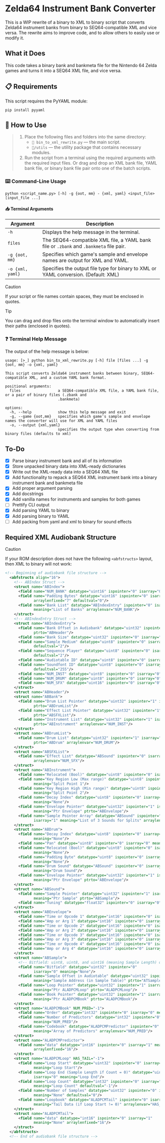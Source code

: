 # Zelda64 Instrument Bank Converter
This is a WIP rewrite of a binary to XML to binary script that converts Zelda64 instrument banks from binary to SEQ64-compatible XML and vice versa. The rewrite aims to improve code, and to allow others to easily use or modify it.

## What it Does
This code takes a binary bank and bankmeta file for the Nintendo 64 Zelda games and turns it into a SEQ64 XML file, and vice versa.

## 📋 Requirements
This script requires the PyYAML module:
```
pip install pyyaml
```

## 🔧 How to Use
> 1. Place the following files and folders into the same directory:
>    - `📄 bin_to_xml_rewrite.py` — the main script.
>    - `📁/utils` — the utility package that contains necessary modules.
> 2. Run the script from a terminal using the required arguments with the required input files. Or drag and drop an XML bank file, YAML bank file, or binary bank file pair onto one of the batch scripts.

### ⌨️ Command-Line Usage
```
python <script_name.py> [-h] -g {oot, mm} - {xml, yaml} <input_file> [input_file ...]
```

#### 📥 Terminal Arguments
| Argument | Description |
| --- | --- |
| `-h` | Displays the help message in the terminal. |
| `files` | The SEQ64-compatible XML file, a YAML bank file or `.zbank` and `.bankmeta` file pair. |
| `-g {oot, mm}` | Specifies which game's sample and envelope names are output for XML and YAML. |
| `-o {xml, yaml}` | Specifies the output file type for binary to XML or YAML conversion. (Default: XML) |

> [!CAUTION]
> If your script or file names contain spaces, they must be enclosed in quotes.

> [!TIP]
> You can drag and drop files onto the terminal window to automatically insert their paths (enclosed in quotes).

### ❓ Terminal Help Message
The output of the help message is below:
```
usage: [>_] python bin_to_xml_rewrite.py [-h] file [files ...] -g {oot, mm} -o {xml, yaml}

This script converts Zelda64 instrument banks between binary, SEQ64-compatible XML, and a custom YAML bank format.

positional arguments:
  files                 a SEQ64-compatible XML file, a YAML bank file, or a pair of binary files (.zbank and
                        .bankmeta)

options:
  -h, --help            show this help message and exit
  -g, --game {oot,mm}   specifies which game's sample and envelope names the converter will use for XML and YAML files
  -o, --output {xml,yaml}
                        specifies the output type when converting from binary files (defaults to xml)
```

## To-Do
- [x] Parse binary instrument bank and all of its information
- [x] Store unpacked binary data into XML-ready dictionaries
- [x] Write out the XML-ready data into a SEQ64 XML file
- [x] Add functionality to repack a SEQ64 XML instrument bank into a binary instrument bank and bankmeta file
- [x] Add proper argument parsing
- [x] Add docstrings
- [x] Add vanilla names for instruments and samples for both games
- [ ] Prettify CLI output
- [x] Add parsing YAML to binary
- [x] Add parsing binary to YAML
- [ ] Add packing from yaml and xml to binary for sound effects

## Required XML Audiobank Structure
> [!CAUTION]
> If your ROM description does not have the following `<abfstructs>` layout, then XML to binary will not work:
```xml
<!-- Beginning of audiobank file structure -->
  <abfstructs align="16">
    <!-- ABIndex Struct -->
    <struct name="ABIndex">
      <field name="NUM_BANK" datatype="uint16" ispointer="0" isarray="0" meaning="NUM_BANK"/>
      <field name="Padding Bytes" datatype="uint16" ispointer="0" isarray="1" meaning="None"
             arraylenfixed="7" defaultval="0"/>
      <field name="Bank List" datatype="ABIndexEntry" ispointer="0" isarray="1"
             meaning="List of Banks" arraylenvar="NUM_BANK"/>
    </struct>
    <!-- ABIndexEntry Struct -->
    <struct name="ABIndexEntry">
      <field name="Bank Offset in Audiobank" datatype="uint32" ispointer="1" isarray="0" meaning="Ptr Bank (in Audiobank)"
             ptrto="ABHeader"/>
      <field name="Bank Size" datatype="uint32" ispointer="0" isarray="0" meaning="Bank Length"/>
      <field name="Sample Medium" datatype="uint8" ispointer="0" isarray="0" meaning="None"
             defaultval="2"/>
      <field name="Sequence Player" datatype="uint8" ispointer="0" isarray="0" meaning="None"
             defaultval="2"/>
      <field name="Audiotable ID" datatype="uint8" ispointer="0" isarray="0" meaning="Sample Table number"/>
      <field name="Soundfont ID" datatype="uint8" ispointer="0" isarray="0" meaning="None"
             defaultval="255"/>
      <field name="NUM_INST" datatype="uint8" ispointer="0" isarray="0" meaning="NUM_INST"/>
      <field name="NUM_DRUM" datatype="uint8" ispointer="0" isarray="0" meaning="NUM_DRUM"/>
      <field name="NUM_SFX" datatype="uint16" ispointer="0" isarray="0" meaning="NUM_SFX"/>
    </struct>
    <struct name="ABHeader"/>
    <struct name="ABBank">
      <field name="Drum List Pointer" datatype="uint32" ispointer="1" isarray="0" meaning="Ptr Drum List"
             ptrto="ABDrumList"/>
      <field name="Effect List Pointer" datatype="uint32" ispointer="1" isarray="0" meaning="Ptr SFX List"
             ptrto="ABSFXList"/>
      <field name="Instrument List" datatype="uint32" ispointer="1" isarray="1" meaning="List of Ptrs to Insts"
             ptrto="ABInstrument" arraylenvar="NUM_INST"/>
    </struct>
    <struct name="ABDrumList">
      <field name="Drum List" datatype="uint32" ispointer="1" isarray="1" meaning="List of Ptrs to Drums"
             ptrto="ABDrum" arraylenvar="NUM_DRUM"/>
    </struct>
    <struct name="ABSFXList">
      <field name="Effect List" datatype="ABSound" ispointer="0" isarray="1" meaning="List of Sounds"
             arraylenvar="NUM_SFX"/>
    </struct>
    <struct name="ABInstrument">
      <field name="Relocated (Bool)" datatype="uint8" ispointer="0" isarray="0" meaning="None"/>
      <field name="Key Region Low (Max range)" datatype="uint8" ispointer="0" isarray="0"
             meaning="Split Point 1"/>
      <field name="Key Region High (Min range)" datatype="uint8" ispointer="0" isarray="0"
             meaning="Split Point 2"/>
      <field name="Decay Index" datatype="uint8" ispointer="0" isarray="0"
             meaning="None"/>
      <field name="Envelope Pointer" datatype="uint32" ispointer="1" isarray="0"
             meaning="Ptr Envelope" ptrto="ABEnvelope"/>
      <field name="Sample Pointer Array" datatype="ABSound" ispointer="0"
             isarray="1" meaning="List of 3 Sounds for Splits" arraylenfixed="3"/>
    </struct>
    <struct name="ABDrum">
      <field name="Decay Index" datatype="uint8" ispointer="0" isarray="0"
             meaning="None"/>
      <field name="Pan" datatype="uint8" ispointer="0" isarray="0" meaning="None"/>
      <field name="Relocated (Bool)" datatype="uint8" ispointer="0" isarray="0"
             meaning="None"/>
      <field name="Padding Byte" datatype="uint8" ispointer="0" isarray="0"
             meaning="None"/>
      <field name="Drum Sound" datatype="ABSound" ispointer="0" isarray="0"
             meaning="Drum Sound"/>
      <field name="Envelope Pointer" datatype="uint32" ispointer="1" isarray="0"
             meaning="Ptr Envelope" ptrto="ABEnvelope"/>
    </struct>
    <struct name="ABSound">
      <field name="Sample Pointer" datatype="uint32" ispointer="1" isarray="0"
             meaning="Ptr Sample" ptrto="ABSample"/>
      <field name="Tuning" datatype="float32" ispointer="0" isarray="0" meaning="None"/>
    </struct>
    <struct name="ABEnvelope">
      <field name="Time or Opcode 1" datatype="int16" ispointer="0" isarray="0" meaning="none"/>
      <field name="Amp or Arg 1" datatype="int16" ispointer="0" isarray="0" meaning="none"/>
      <field name="Time or Opcode 2" datatype="int16" ispointer="0" isarray="0" meaning="none"/>
      <field name="Amp or Arg 2" datatype="int16" ispointer="0" isarray="0" meaning="none"/>
      <field name="Time or Opcode 3" datatype="int16" ispointer="0" isarray="0" meaning="none"/>
      <field name="Amp or Arg 3" datatype="int16" ispointer="0" isarray="0" meaning="none"/>
      <field name="Time or Opcode 4" datatype="int16" ispointer="0" isarray="0" meaning="none"/>
      <field name="Amp or Arg 4" datatype="int16" ispointer="0" isarray="0" meaning="none"/>
    </struct>
    <struct name="ABSample">
      <!-- Bitfield: uint8, uint8, and uint16 (meaning Sample Length) originally -->
      <field name="Bitfield" datatype="uint32" ispointer="0"
             isarray="0" meaning="None"/>
      <field name="Sample Offset in Audiotable" datatype="uint32" ispointer="0" isarray="0"
             meaning="Sample Address (in Sample Table)" ptrto="ATSample"/>
      <field name="Loop Pointer" datatype="uint32" ispointer="1" isarray="0"
             meaning="Ptr ALADPCMLoop" ptrto="ALADPCMLoop"/>
      <field name="Book Pointer" datatype="uint32" ispointer="1" isarray="0"
             meaning="Ptr ALADPCMBook" ptrto="ALADPCMBook"/>
    </struct>
    <struct name="ALADPCMBook" NUM_PRED="-1">
      <field name="Order" datatype="int32" ispointer="0" isarray="0" meaning="None"/>
      <field name="Number of Predictors" datatype="int32" ispointer="0" isarray="0"
             meaning="NUM_PRED"/>
      <field name="Codebook" datatype="ALADPCMPredictor" ispointer="0" isarray="1"
             meaning="Array of Predictors" arraylenvar="NUM_PRED"/>
    </struct>
    <struct name="ALADPCMPredictor">
      <field name="data" datatype="int16" ispointer="0" isarray="1" meaning="None"
             arraylenfixed="16"/>
    </struct>
    <struct name="ALADPCMLoop" HAS_TAIL="-1">
      <field name="Loop Start" datatype="uint32" ispointer="0" isarray="0"
             meaning="Loop Start"/>
      <field name="Loop End (Sample Length if Count = 0)" datatype="uint32" ispointer="0"
             isarray="0" meaning="Loop End"/>
      <field name="Loop Count" datatype="int32" ispointer="0" isarray="0"
             meaning="Loop Count" defaultval="-1"/>
      <field name="Number of Samples" datatype="uint32" ispointer="0" isarray="0"
             meaning="None" defaultval="0"/>
      <field name="Loopbook" datatype="ALADPCMTail" ispointer="0" isarray="1"
             meaning="Tail Data (if Loop Start != 0)" arraylenvar="HAS_TAIL"/>
    </struct>
    <struct name="ALADPCMTail">
      <field name="data" datatype="int16" ispointer="0" isarray="1"
             meaning="None" arraylenfixed="16"/>
    </struct>
  </abfstructs>
  <!-- End of audiobank file structure -->
```
